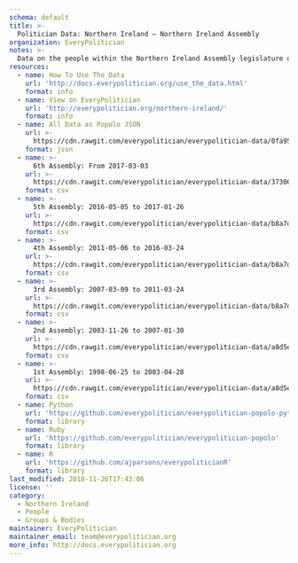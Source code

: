 ```yaml
---
schema: default
title: >-
  Politician Data: Northern Ireland — Northern Ireland Assembly
organization: EveryPolitician
notes: >-
  Data on the people within the Northern Ireland Assembly legislature of Northern Ireland.
resources:
  - name: How To Use The Data
    url: 'http://docs.everypolitician.org/use_the_data.html'
    format: info
  - name: View on EveryPolitician
    url: 'http://everypolitician.org/northern-ireland/'
    format: info
  - name: All Data as Popolo JSON
    url: >-
      https://cdn.rawgit.com/everypolitician/everypolitician-data/0fa95d562210bf6b4f65239cb963a2b07e3c7977/data/Northern_Ireland/Assembly/ep-popolo-v1.0.json
    format: json
  - name: >-
      6th Assembly: From 2017-03-03
    url: >-
      https://cdn.rawgit.com/everypolitician/everypolitician-data/37300d3f18421e391838f11921ce5cefd8dbb6f3/data/Northern_Ireland/Assembly/term-6.csv
    format: csv
  - name: >-
      5th Assembly: 2016-05-05 to 2017-01-26
    url: >-
      https://cdn.rawgit.com/everypolitician/everypolitician-data/b8a7dc12b6b20051e021490224c01669136d2b97/data/Northern_Ireland/Assembly/term-5.csv
    format: csv
  - name: >-
      4th Assembly: 2011-05-06 to 2016-03-24
    url: >-
      https://cdn.rawgit.com/everypolitician/everypolitician-data/b8a7dc12b6b20051e021490224c01669136d2b97/data/Northern_Ireland/Assembly/term-4.csv
    format: csv
  - name: >-
      3rd Assembly: 2007-03-09 to 2011-03-24
    url: >-
      https://cdn.rawgit.com/everypolitician/everypolitician-data/b8a7dc12b6b20051e021490224c01669136d2b97/data/Northern_Ireland/Assembly/term-3.csv
    format: csv
  - name: >-
      2nd Assembly: 2003-11-26 to 2007-01-30
    url: >-
      https://cdn.rawgit.com/everypolitician/everypolitician-data/a8d5e5a2dff88ef7300e103c279888d51f0c930f/data/Northern_Ireland/Assembly/term-2.csv
    format: csv
  - name: >-
      1st Assembly: 1998-06-25 to 2003-04-28
    url: >-
      https://cdn.rawgit.com/everypolitician/everypolitician-data/a8d5e5a2dff88ef7300e103c279888d51f0c930f/data/Northern_Ireland/Assembly/term-1.csv
    format: csv
  - name: Python
    url: 'https://github.com/everypolitician/everypolitician-popolo-python'
    format: library
  - name: Ruby
    url: 'https://github.com/everypolitician/everypolitician-popolo'
    format: library
  - name: R
    url: 'https://github.com/ajparsons/everypoliticianR'
    format: library
last_modified: 2018-11-26T17:43:06
license: ''
category:
  - Northern Ireland
  - People
  - Groups & Bodies
maintainer: EveryPolitician
maintainer_email: team@everypolitician.org
more_info: http://docs.everypolitician.org
---
```

